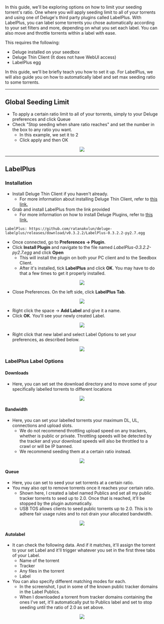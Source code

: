 In this guide, we'll be exploring options on how to limit your seeding torrent's ratio. One where you will apply seeding limit to all of your torrents and using one of Deluge's third party plugins called LabelPlus. With LabelPlus, you can label some torrents you chose automatically according to your set filters and more, depending on what you set each label. You can also move and throttle torrents within a label with ease.

This requires the following:

* Deluge installed on your seedbox
* Deluge Thin Client (It does not have WebUI access)
* LabelPlus egg

In this guide, we'll be briefly teach you how to set it up. For LabelPlus, we will also guide you on how to automatically label and set max seeding ratio to some torrents.

***

## Global Seeding Limit

* To apply a certain ratio limit to all of your torrents, simply to your Deluge preferences and click Queue
* Check "Stop seeding when share ratio reaches" and set the number in the box to any ratio you want.
  * In this example, we set it to 2
  * Click apply and then OK

<p align="center">
<img src="https://docs.usbx.me/uploads/images/gallery/2020-03/deluge-seed.png">
</p>

***

## LabelPlus
### Installation

* Install Deluge Thin Client if you haven't already.
  * For more information about installing Deluge Thin Client, refer to [this link.](https://docs.usbx.me/books/deluge/page/setting-up-deluge-thin-client)
* Grab and install LabelPlus from the link provided
  * For more information on how to install Deluge Plugins, refer to [this link.](https://docs.usbx.me/books/deluge/page/installing-deluge-plugins)

```
LabelPlus: https://github.com/ratanakvlun/deluge-labelplus/releases/download/v0.3.2.2/LabelPlus-0.3.2.2-py2.7.egg
```

* Once connected, go to **Preferences -> Plugin**.
* Click **Install Plugin** and navigate to the file named *LabelPlus-0.3.2.2-py2.7.egg* and click **Open**
  * This will install the plugin on both your PC client and to the Seedbox Client.
  * After it's installed, tick **LabelPlus** and click **OK**. You may have to do that a few times to get it properly installed.

<p align="center">
<img src="https://docs.usbx.me/uploads/images/gallery/2019-11/image2019-8-30_21-3-23%5B1%5D.png">
</p>

* Close Preferences. On the left side, click **LabelPlus Tab**.

<p align="center">
<img src="https://docs.usbx.me/uploads/images/gallery/2019-11/image2019-8-30_21-4-27%5B1%5D.png">
</p>

* Right click the space → **Add Label** and give it a name.
* Click **OK**. You'll see your newly created Label.

<p align="center">
<img src="https://docs.usbx.me/uploads/images/gallery/2019-11/image2019-8-30_21-5-11%5B1%5D.png">
</p>

* Right click that new label and select Label Options to set your preferences, as described below.

<p align="center">
<img src="https://docs.usbx.me/uploads/images/gallery/2019-11/image2019-8-30_21-7-0%5B1%5D.png">
</p>

### LabelPlus Label Options
#### Downloads

* Here, you can set set the download directory and to move some of your specifically labelled torrents to different locations

<p align="center">
<img src="https://docs.usbx.me/uploads/images/gallery/2019-11/image2019-8-30_21-8-3%5B1%5D.png">
</p>

#### Bandwidth

* Here, you can set your labelled torrents your maximum DL, UL, connections and upload slots.
  * We do not recommend throttling upload speed on any trackers, whether is public or private. Throttling speeds will be detected by the tracker and your download speeds will also be throttled to a crawl or will be IP banned.
  * We recommend seeding them at a certain ratio instead.

<p align="center">
<img src="https://docs.usbx.me/uploads/images/gallery/2019-11/image2019-8-30_21-8-34%5B1%5D.png">
</p>

#### Queue

* Here, you can set to seed your set torrents at a certain ratio.
* You may also opt to remove torrents once it reaches your certain ratio.
  * Shown here, I created a label named Publics and set all my public tracker torrents to seed up to 2.0. Once that is reached, it'll be stopped by the plugin automatically.
  * USB TOS allows clients to seed public torrents up to 2.0. This is to adhere fair usage rules and to not drain your allocated bandwidth.

<p align="center">
<img src="https://docs.usbx.me/uploads/images/gallery/2019-11/image2019-8-26_17-21-16%5B1%5D.png">
</p>

#### Autolabel

* It can check the following data. And if it matches, it'll assign the torrent to your set Label and it'll trigger whatever you set in the first three tabs of your Label.
  * Name of the torrent
  * Tracker
  * Any files in the torrent
  * Label
* You can also specify different matching modes for each.
  * In the screenshot, I put in some of the known public tracker domains in the Label Publics.
  * When I downloaded a torrent from tracker domains containing the ones I've set, it'll automatically put to Publics label and set to stop seeding until the ratio of 2.0 as set above.

<p align="center">
<img src="https://docs.usbx.me/uploads/images/gallery/2019-11/image2019-8-26_17-21-56%5B1%5D.png">
</p>